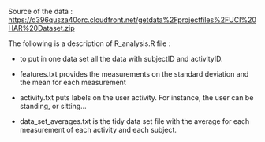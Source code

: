 Source of the data : https://d396qusza40orc.cloudfront.net/getdata%2Fprojectfiles%2FUCI%20HAR%20Dataset.zip

The following  is a description of R_analysis.R file : 

- to put in one data set all the data with subjectID and activityID.

- features.txt provides the measurements on the standard deviation and the mean for each measurement

- activity.txt puts labels on the user activity. For instance, the user can be standing, or sitting...

- data_set_averages.txt is the tidy data set file with the average for each measurement of each activity and 
  each subject.
